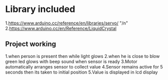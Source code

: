 # Library included
 1.https://www.arduino.cc/reference/en/libraries/servo/ "/n"
 2.https://www.arduino.cc/en/Reference/LiquidCrystal
## Project working
 1.when person is present then while light glows
 2.when he is close to blow green led glows with beep sound when sensor is ready
 3.Motor automatically arranges sensor to collect value
 4.Sensor remains active for 5 seconds then its taken to initial position
 5.Value is displayed in lcd display

